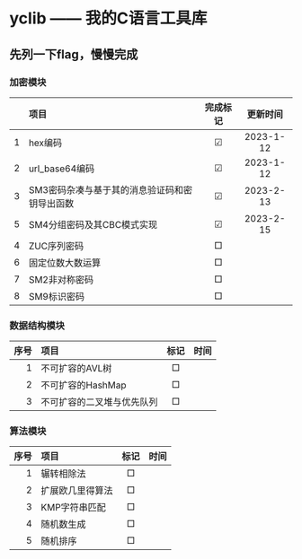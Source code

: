 # yclib —— 我的C语言工具库

## 先列一下flag，慢慢完成
### 加密模块
||项目|完成标记|更新时间|
|---:|:---|:---:|:---:|
|1|hex编码|☑|2023-1-12
|2|url_base64编码|☑|2023-1-12
|3|SM3密码杂凑与基于其的消息验证码和密钥导出函数|☑|2023-2-13
|5|SM4分组密码及其CBC模式实现|☑|2023-2-15
|4|ZUC序列密码|□|
|6|固定位数大数运算|□|
|7|SM2非对称密码|□|
|8|SM9标识密码|□|

### 数据结构模块
|序号|项目|标记|时间|
|---:|:---|:---:|:---:|
|1|不可扩容的AVL树|□|
|2|不可扩容的HashMap|□|
|3|不可扩容的二叉堆与优先队列|□|

### 算法模块
|序号|项目|标记|时间|
|---:|:---|:---:|:---:|
|1|辗转相除法|□|
|2|扩展欧几里得算法|□|
|3|KMP字符串匹配|□|
|4|随机数生成|□|
|5|随机排序|□|
